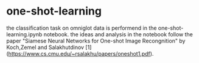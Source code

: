 # one-shot-learning

the classification task on omniglot data is performend in the one-shot-learning.ipynb notebook. the ideas and analysis in the notebook follow the paper "Siamese Neural Networks for One-shot Image Recongnition" by Koch,Zemel and Salakhutdinov \[1\](https://www.cs.cmu.edu/~rsalakhu/papers/oneshot1.pdf). 
